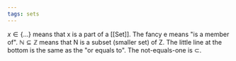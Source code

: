 ```yaml
---
tags: sets 
---
```


$x\in \{\dots\}$ means that x is a part of a [[Set]]. The fancy e means "is a member of". $\mathbb{N}\subseteq \mathbb{Z}$ means that N is a subset (smaller set) of Z. The little line at the bottom is the same as the "or equals to". The not-equals-one is $\subset$.